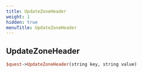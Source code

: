 ```yaml
---
title: UpdateZoneHeader
weight: 1
hidden: true
menuTitle: UpdateZoneHeader
---
```

## UpdateZoneHeader
```perl
$quest->UpdateZoneHeader(string key, string value)
```